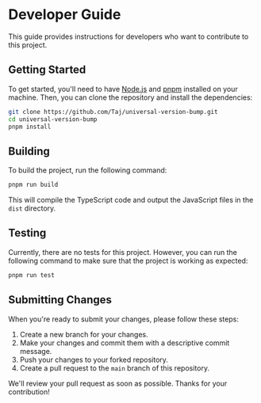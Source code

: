 # Developer Guide

This guide provides instructions for developers who want to contribute to this project.

## Getting Started

To get started, you'll need to have [Node.js](https://nodejs.org/) and [pnpm](https://pnpm.io/) installed on your machine. Then, you can clone the repository and install the dependencies:

```bash
git clone https://github.com/Taj/universal-version-bump.git
cd universal-version-bump
pnpm install
```

## Building

To build the project, run the following command:

```bash
pnpm run build
```

This will compile the TypeScript code and output the JavaScript files in the `dist` directory.

## Testing

Currently, there are no tests for this project. However, you can run the following command to make sure that the project is working as expected:

```bash
pnpm run test
```

## Submitting Changes

When you're ready to submit your changes, please follow these steps:

1.  Create a new branch for your changes.
2.  Make your changes and commit them with a descriptive commit message.
3.  Push your changes to your forked repository.
4.  Create a pull request to the `main` branch of this repository.

We'll review your pull request as soon as possible. Thanks for your contribution!
